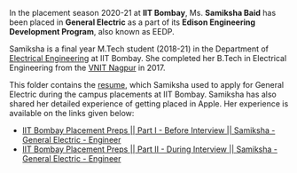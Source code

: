 In the placement season 2020-21 at **IIT Bombay**, Ms. **Samiksha Baid** has been placed in **General Electric** as a part of its **Edison Engineering Development Program**, also known as EEDP. 

Samiksha is a final year M.Tech student (2018-21) in the Department of [Electrical Engineering](https://www.ee.iitb.ac.in/web) at IIT Bombay. She completed her B.Tech in Electrical Engineering from the [VNIT Nagpur](https://vnit.ac.in/) in 2017. 

This folder contains the [resume](Samiksha_Baid_MTech_Elec_General_Electric.pdf), which Samiksha used to apply for General Electric during the campus placements at IIT Bombay. Samiksha has also shared her detailed experience of getting placed in Apple. Her experience is available on the links given below:

* [IIT Bombay Placement Preps || Part I - Before Interview || Samiksha - General Electric - Engineer](https://youtu.be/hRa252vjMG8)
* [IIT Bombay Placement Preps || Part II - During Interview || Samiksha - General Electric - Engineer](https://youtu.be/XSycDzA1Ol4)



